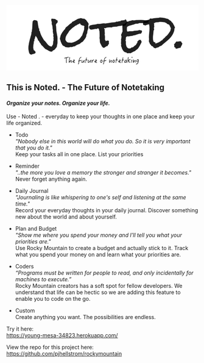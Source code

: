 [![Noted. - the future of notetaking](https://github.com/pjhellstrom/rockymountain/blob/master/public/images/notedlogo.png)](https://young-mesa-34823.herokuapp.com)

## This is **Noted.** - The Future of Notetaking
#### *Organize your notes. Organize your life.*
  
  
Use  - Noted . -  everyday to keep your thoughts in one place and keep your life organized.  

- Todo  
    *"Nobody else in this world will do what you do. So it is very important that you do it."*  
    Keep your tasks all in one place.  List your priorities
    
- Reminder  
    *"..the more you love a memory the stronger and stranger it becomes."*  
    Never forget anything again.  

- Daily Journal  
    *"Journaling is like whispering to one's self and listening at the same time."*  
    Record your everyday thoughts in your daily journal. Discover something new about the world and about yourself.  

- Plan and Budget  
    *"Show me where you spend your money and I’ll tell you what your priorities are."*  
    Use Rocky Mountain to create a budget and actually stick to it. Track what you spend your money on and learn what your priorities are.

- Coders  
    *“Programs must be written for people to read, and only incidentally for machines to execute.”*  
    Rocky Mountain creators has a soft spot for fellow developers. We understand that life can be hectic so we are adding this feature to enable you to code on the go.

- Custom  
    Create anything you want. The possibilities are endless.   
      
        
 
Try it here:  
https://young-mesa-34823.herokuapp.com/
  
View the repo for this project here:  
https://github.com/pjhellstrom/rockymountain
